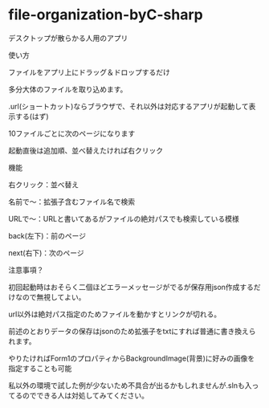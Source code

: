 # file-organization-byC-sharp
デスクトップが散らかる人用のアプリ

使い方

ファイルをアプリ上にドラッグ＆ドロップするだけ

多分大体のファイルを取り込めます。

.url(ショートカット)ならブラウザで、それ以外は対応するアプリが起動して表示する(はず)

10ファイルごとに次のページになります

起動直後は追加順、並べ替えたければ右クリック

機能

右クリック：並べ替え

名前で～：拡張子含むファイル名で検索

URLで～：URLと書いてあるがファイルの絶対パスでも検索している模様

back(左下)：前のページ

next(右下)：次のページ

注意事項？

初回起動時はおそらく二個ほどエラーメッセージがでるが保存用json作成するだけなので無視してよい。

url以外は絶対パス指定のためファイルを動かすとリンクが切れる。

前述のとおりデータの保存はjsonのため拡張子をtxtにすれば普通に書き換えられます。

やりたければForm1のプロパティからBackgroundImage(背景)に好みの画像を指定することも可能

私以外の環境で試した例が少ないため不具合が出るかもしれませんが.slnも入ってるのでできる人は対処してみてください。
